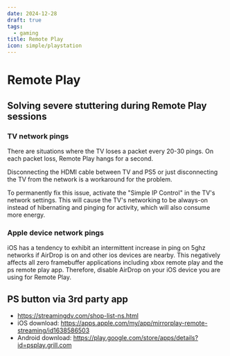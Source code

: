 ```yaml
---
date: 2024-12-28
draft: true
tags:
  - gaming
title: Remote Play
icon: simple/playstation
---
```


# Remote Play

## Solving severe stuttering during Remote Play sessions

### TV network pings

There are situations where the TV loses a packet every 20-30 pings. On each
packet loss, Remote Play hangs for a second.

Disconnecting the HDMI cable between TV and PS5 or just disconnecting the TV
from the network is a workaround for the problem.

To permanently fix this issue, activate the "Simple IP Control" in the TV's
network settings. This will cause the TV's networking to be always-on instead of
hibernating and pinging for activity, which will also consume more energy.

### Apple device network pings

iOS has a tendency to exhibit an intermittent increase in ping on 5ghz networks
if AirDrop is on and other ios devices are nearby. This negatively affects all
zero framebuffer applications including xbox remote play and the ps remote play
app. Therefore, disable AirDrop on your iOS device you are using for Remote
Play.

## PS button via 3rd party app

- https://streamingdv.com/shop-list-ns.html
- iOS download:
  https://apps.apple.com/my/app/mirrorplay-remote-streaming/id1638586503
- Android download:
  https://play.google.com/store/apps/details?id=psplay.grill.com
